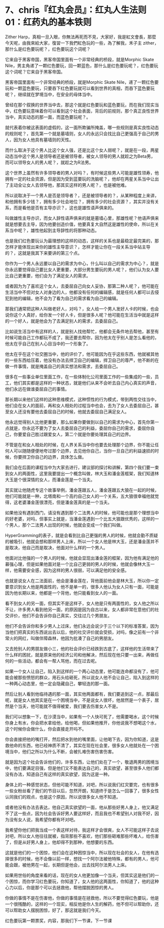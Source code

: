 # 7、chris『红丸会员』：红丸人生法则01：红药丸的基本铁则

Zither Harp，真相一旦入眼，你無法再死而不見，大家好，我是紅文會長，那麼今天呢，由我來給大家，復習一下我們紅色玩的一些，為了解我，禾子主 zither，那什么是红色要玩呢？，红色要玩这个词呢？

它来自于黑客帝国，黑客帝国里面有一个非常经典的桥段，就是Morphic Skate Nile，男主角递了一颗红色要玩，回一颗蓝色，那什么是红色要玩呢？，红色要玩这个词呢？它来自于黑客帝国。

黑客帝国里面有一个非常经典的桥段，就是Morphic Skate Nile，递了一颗红色要玩和一颗蓝色要玩，只要吞下红色要玩就可以看到世界的真相，而吞下蓝色要玩呢？，继续就在梦境当中，在安全的母体当中。

曾经在那个叙换的世界当中去，那这个就是红色要玩和蓝色要玩，而在我们现实当中，红色要玩意味着你可以看到这个社会表面，背后的前规则，那个真正良性世界当中，真实动态的那一面，而蓝色要玩呢？。

就代表着你被这表面的虚假的，这一面所欺骗所掩盖，哪一些规则是真实良性动态的规则呢？，首先第一个就是墓墙则，女人的永远只会找比自己更强高于自己的男人，因为女人他具有墓墙则的天性。

而什么取决于这个男人比这个女人强，还是比这个女人弱呢？，就是在一段，两星动态当中这个男人是领导者还是被领导者，被女人领导的男人就趁之为Beta男，而可以领导女人的男人呢？，就趁之为R法男。

这个世界上虽然有许多领导者的男人对吗？，有时候这些男人可能是雄性领寿，他拥有一定的社会资源，但是因为受到蓝要玩的洗脑呢？，他却在两星关系当中让出了主动全让女人去领导他，那其实这样的男人呢？，也是被他难。

所以说取决于一个男人是否是领导者？，还是被领导者的？，从某种程度上来讲，和他拥有多少钱？，拥有多少社会地位？，拥有多少的社会资源？，其实并没有关系，而是看他是否有主导亦识？，这也是雄性语声俱来的。

叫做雄性主导亦识，而女人辞性语声俱来的就是墓墙心里，那雄性呢？他语声俱来就是想要去主导，因为他要创造价值，他要真复大自然这是雄性的使命，所以在关系当中呢？，雄性他起到主导辞性的将那种动态。

也是我们红色要玩认为最理想的这样的动态，这样的关系也是最稳定最完美的，那怎样才能体现出来你的雄性主导意识？，怎样才能让你在一段关系当中站主导的？，这就是我其下来要讲的第三个点。

你作为一个男人永远要以自己的需求为中心，什么叫以自己的需求为中心？，就是你永远要觉得自己要比女人更重要，大部分男生要玩的男人呢？，他们认为女人要比自己更重要，他们会为了满足女人的需求。

或者因为为了喜欢这个女人，去委屈自己向女人妥协，那第二种人呢？，他可能在生活当中不但对女人对身边的人，他都没有任何的编辑感，就是任何人都可以去侵犯到他的编辑，他不会为了看为自己的需求看为自己的编辑。

那我们通常把这种人叫做老好人，对吗？，女人给一个男人发好人卡的时候，也会说你这个人真好，给你发一个好人卡，但是很多人呢？他可能在生活当中就是这样的一个好人，就是他会为了去满足别人的需求，去委屈自己。

比如说生活当中有这样的人，就是别人找他帮忙，他都会无条件地去帮他，甚至有时候可能自己工作都玩不成了，我还要去帮你，因为他太在乎别人是怎么看他的，他太在乎自己在别人心目当中的一个形象了。

他太在乎在这个社交圈当中，他的评价了，他可能因为在乎这些东西，他就被其他的一些东西给压着，他没有办法去捍卫自己的编辑，捍卫自己的尊严，他不断的在做一件事情，就是掩盖自己的真实想法和需求，去委屈自己。

很多在一些事业单位里面工作，在一些体制化公司里面工作的一些集成的一些，员工，他们其实都是这样的一种状态，就是他们从来不会听去自己内心真实的声音，他们永远在做谁委屈自己的事情。

那长期以来他们这样的这种思维模式，这种惯性的行为模式，带到两性交往当中，他们会在女人的面前，再和女人相处的过程当中也会，去为了女人去委屈自己，甚至女人还没有要他去委屈自己的时候，他就去委屈自己满足女人。

他永远觉得别人比他更重要，那么如果你要做到以自己的需求为中心，首先你第一点就是，你永远不要为了女人去委屈自己的利益，委屈你自己的需求，委屈你自己，你要爱自己胜过跟爱女人，第二个就是你要处理其自己的边界。

不管是在和女人相处的时候，在人界关系当中你也要去处理那个边界，你不能让任何人可以随随便便地夸过那个边界，去见他你自己，当你一旦自己的利益速损的时候，你要捍卫你自己的边界，具体怎么做。

我们会在后面的课程当中为大家去进行，建议部的探讨和讲解，第四个我们要一束到女人的两面性，这里我要提出一个概念叫做，林大玉和潘金莲框架，我们知道林大玉是个很深情的女人，而潘金莲是一个当夫。

其实就让他随虎专这个故事举例，潘金莲跟五人，潘金莲跟五大狼在一起的时候，他们可能就是一种，北塔南和一个高约自己女人的一个关系，五大狼很幸福他就觉得，这老婆潘金莲很漂亮，但是潘金莲真的是一个当夫。

如果他没有遇到西门，请没有遇到那个二法男人的时候，他可能也是那个理想当中的好老婆，对吗，但事实上就是，当潘金莲遇到一个比五大狼跟优秀的，这样的一个男人，那个二法男人出现的时候，他就会变成一个我们叫做。

HyperGramming的表子，就是会看到比自己更强的男人的时候，他就会勤不质疑的被吸引，他就会想和那样男人上床，所以一个女人他是林大玉，还是潘金莲并不是取决，他自己而是取决，他面对什么样的一个男人。

他面对比他强的一个男人的时候，他就会显现出潘金莲的框架，因为他有满足他的募强心理，但是如果他面对是一个比自己更弱的男人的时候，他就会像林大玉一样，他需要安全感，因为这样的男人很弱，可以满足他的安全感。

也就是说女人在二法面前，他会是潘金莲在，背他面前他会是林大玉，所以你一定要意识到女人他是两面性的，他不是单一的，很多人他认为女人只有一面，可能是因为他长期以来，他都是一个背他，他只能看到女人的一面。

看不到女人的另一面，但其实不是这样子，女人他是只有两面性的，女人他之所以不让，许多男人看到他另一面，的原因是因为自古以来，女人都非常在意他们的社交评价，他们不会告诉你自己真实，交往过几个男朋友。

他们不会告诉你和多少男人上过床，他们永远会说少于三个以下的标准答案，因为当他们把真实的东西说出去以后，他的社交评价就会受损，对吗，像之前有一个非常火的网红，叫做伴障森林，他因为批凑了自己的男朋友。

又去抢别人的男朋友做小三，他的社会评价已经跌到古底了，这样他的生活带来了什么样的困扰，就是原来他的经济公司和他解决，然后现在他只要一出来，再做任何的一些活动，都会有一帮人骂他，而在过去呢。

如果一个女人让自己，陷入到这样的一个两心动态里，他可能连命都没有了，他可能会被那些愤怒的群众，用石头给砸死，所以说女人他不会让自己，陷入到这样的一种两心动态里，他一定会隐藏自己，攀轻连的那一面。

然后让别人看到他临待遇的那一面，其实他两面都有，我们要追到这一点，那最后呢，就是女人他其实是在一个困境当中，不是说女人很坏，他居然是一个表子，居然是个当夫，他可能就不值得被爱，我们要去伤害女人不是。

我们可以想象一下，在沙漠当中，如果有一个人快可死了，他需要喝水，这个时候你身上有水，你会把水拿给他，给他喝，但如果他推开，你他说我不想喝这个水，这个时候你会做什么，你会直接走开吗不。

你会直接把他的嘴打开，然后把水到他的嘴里面，让他喝下去，因为你知道，这是救他命的东西，他已经神质不清了，其实在现在社会里，很多女人他就处在一个困境当中，他们之所以为什么不断，会被扎难伤害伤害伤害。

就是因为这个社会告诉他们的，许多东西，让他们处在了一个，敬退两男的困境当中，他们要满足目强，但是他们又不能表达自己的，真实欲望，甚至很多人他们都没有办法，知道自己有这样的真实欲望，因为这是一种。

身体上的一种感觉状态，但他可能不知道，对吧，所以说我们红灾要完，也有很多一些女粉丝看了我们的节目以后，忽然开朗，知道终于是怎么一回事了，很多女性认同我们的观点，也是这个原因，所以说很多女人他不知道。

或者他没有办法去表达，他自己真实欲望的一面，他从那些好男人身上，他又满足不了这一些点，因为社会告诉好男人要这样好，而且我也不希望别人对我不好，因为没有女人说，我希望你都有坏对吧。

我希望你他们把我当成一个表这样对待，我这样才会很爽，女人不可能这样子去说对吧，所以女人他往往就被，指背那些不喜欢，他们那些砸难那些坏难人，给伤害了，但是从好男人身上，他却得不到那种，他想要的东西。

这就是他们的一个困惊，他们会在这种困惊当中，所以现在社会的女人，在他有选择很多的时候，他不会像以前一样，想找一个阿尔法被他特殊，都有的男人，他可能会跟，被他男在一起，长期但是他会，出去找阿尔法男人上床。

如果用世俗的角度来看的话，现在的女人他更加像一个当夫，但其实这是他们的一个困惊，而你学习红色要玩，你知道了，女人他的这两面性，你知道了，他的这种心力以后，你是那个可以去拯救他，帮他摆脱困惊的男人。

你做的事情不是在伤害他，你做的事情是在拯救他，所以不要觉得红色要玩，他是一个很残酷的，这样的一个现实，相反他是你人生的解药，他不但可以帮助你，还可以帮助女人摆脱困惊，好了，那这就是我们今天。

红色要玩第一颗票奖，内容，那我们下一节课，下一节课